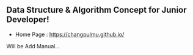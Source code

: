 ## Data Structure & Algorithm Concept for Junior Developer!

- Home Page : https://changpulmu.github.io/  

Will be Add Manual...
